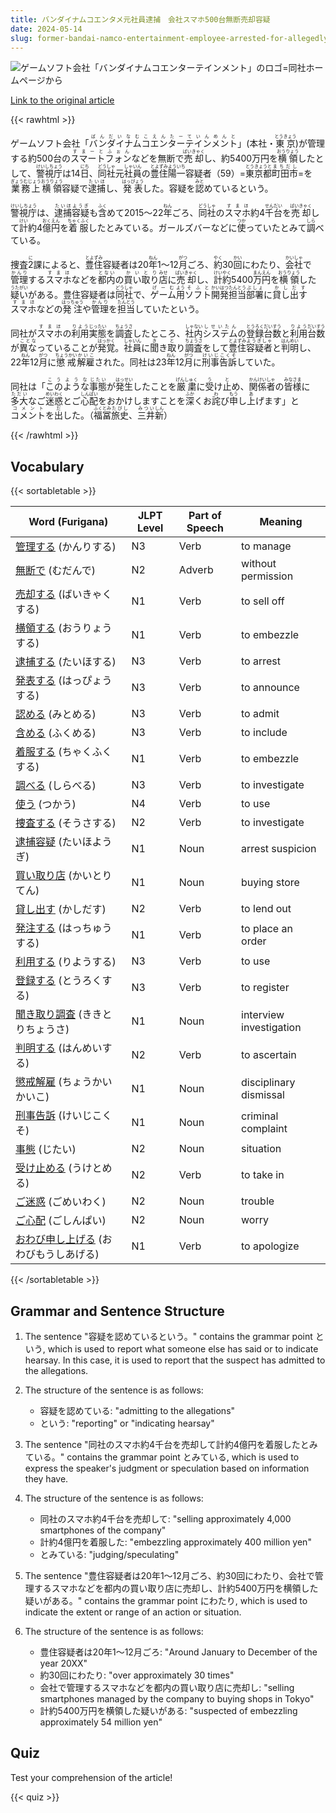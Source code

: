 ```yaml
---
title: バンダイナムコエンタメ元社員逮捕　会社スマホ500台無断売却容疑
date: 2024-05-14
slug: former-bandai-namco-entertainment-employee-arrested-for-allegedly-selling-500-company-smartphones-without-permission
---
```


![ゲームソフト会社「バンダイナムコエンターテインメント」のロゴ=同社ホームページから](https://www.asahicom.jp/imgopt/img/946955fa33/comm_L/AS20240514003342.jpg "ゲームソフト会社「バンダイナムコエンターテインメント」のロゴ=同社ホームページから")

[Link to the original article](https://asahi.com/articles/ASS5G2V2TS5GUTIL014M.html?iref=comtop_7_07)

{{< rawhtml >}}
<p>ゲームソフト会社「<ruby>バンダイナムコエンターテインメント<rt>ばんだいなむこえんたーていんめんと</rt></ruby>」(本社・<ruby>東京<rt>とうきょう</rt></ruby>)が管理する約500台の<ruby>スマートフォン<rt>すまーとふぉん</rt></ruby>などを無断で<ruby>売却<rt>ばいきゃく</rt></ruby>し、約5400万円を<ruby>横領<rt>おうりょう</rt></ruby>したとして、<ruby>警視庁<rt>けいしちょう</rt></ruby>は14<ruby>日<rt>にち</rt></ruby>、<ruby>同社<rt>どうしゃ</rt></ruby>元<ruby>社員<rt>しゃいん</rt></ruby>の<ruby>豊住陽一<rt>とよずみよういち</rt></ruby>容疑者（59）=<ruby>東京都<rt>とうきょうと</rt></ruby><ruby>町田市<rt>まちだし</rt></ruby>=を<ruby>業務上<rt>ぎょうむじょう</rt></ruby><ruby>横領<rt>おうりょう</rt></ruby>容疑で<ruby>逮捕<rt>たいほ</rt></ruby>し、<ruby>発表<rt>はっぴょう</rt></ruby>した。容疑を<ruby>認<rt>みと</rt></ruby>めているという。</p>

<p><ruby>警視庁<rt>けいしちょう</rt></ruby>は、<ruby>逮捕<rt>たいほ</rt></ruby><ruby>容疑<rt>ようぎ</rt></ruby>も<ruby>含<rt>ふく</rt></ruby>めて2015～22<ruby>年<rt>ねん</rt></ruby>ごろ、<ruby>同社<rt>どうしゃ</rt></ruby>の<ruby>スマホ<rt>すまほ</rt></ruby>約4<ruby>千<rt>せん</rt></ruby><ruby>台<rt>だい</rt></ruby>を<ruby>売却<rt>ばいきゃく</rt></ruby>して<ruby>計<rt>けい</rt></ruby>約4<ruby>億<rt>おく</rt></ruby><ruby>円<rt>えん</rt></ruby>を<ruby>着服<rt>ちゃくふく</rt></ruby>したとみている。ガールズバーなどに<ruby>使<rt>つか</rt></ruby>っていたとみて<ruby>調<rt>しら</rt></ruby>べている。</p>

<p>捜査<ruby>2<rt>に</rt></ruby>課によると、<ruby>豊住<rt>とよずみ</rt>容疑者は20<ruby>年<rt>ねん</rt></ruby>1～12<ruby>月<rt>がつ</rt></ruby>ごろ、<ruby>約<rt>やく</rt></ruby>30<ruby>回<rt>かい</rt></ruby>にわたり、<ruby>会社<rt>かいしゃ</rt>で<ruby>管理<rt>かんり</rt></ruby>する<ruby>スマホ<rt>すまほ</rt></ruby>などを<ruby>都内<rt>とない</rt></ruby>の<ruby>買い取り<rt>かいとり</rt>店<rt>みせ</rt></ruby>に<ruby>売却<rt>ばいきゃく</rt></ruby>し、<ruby>計<rt>けい</rt></ruby><ruby>約<rt>やく</rt></ruby>5400<ruby>万<rt>まん</rt></ruby><ruby>円<rt>えん</rt></ruby>を<ruby>横領<rt>おうりょう</rt></ruby>した<ruby>疑い<rt>うたがい</rt></ruby>がある。豊住容疑者は<ruby>同社<rt>どうしゃ</rt></ruby>で、<ruby>ゲーム<rt>げーむ</rt>用<rt>よう</rt><ruby>ソフト<rt>そふと</rt>開発<rt>かいはつ</rt>担当<rt>たんとう</rt>部署<rt>ぶしょ</rt></ruby>に<ruby>貸し出す<rt>かしだす</rt><ruby>スマホ<rt>すまほ</rt>などの<ruby>発注<rt>はっちゅう</rt>や<ruby>管理<rt>かんり</rt></ruby>を<ruby>担当<rt>たんとう</rt></ruby>していたという。</p>

<p>同社が<ruby>スマホ<rt>すまほ</rt></ruby>の<ruby>利用<rt>りよう</rt></ruby><ruby>実態<rt>じったい</rt></ruby>を<ruby>調査<rt>ちょうさ</rt></ruby>したところ、<ruby>社内<rt>しゃない</rt></ruby><ruby>システム<rt>しせいたん</rt></ruby>の<ruby>登録<rt>とうろく</rt></ruby><ruby>台数<rt>だいすう</rt></ruby>と<ruby>利用<rt>りよう</rt></ruby><ruby>台数<rt>だいすう</rt></ruby>が<ruby>異な<rt>ことな</rt></ruby>っていることが<ruby>発覚<rt>はっかく</rt></ruby>。<ruby>社員<rt>しゃいん</rt></ruby>に<ruby>聞<rt>き</rt></ruby>き<ruby>取<rt>と</rt></ruby>り<ruby>調査<rt>ちょうさ</rt></ruby>をして<ruby>豊住<rt>とよずみ</rt></ruby><ruby>容疑者<rt>ようぎしゃ</rt></ruby>と<ruby>判明<rt>はんめい</rt></ruby>し、22<ruby>年<rt>ねん</rt></ruby>12<ruby>月<rt>がつ</rt></ruby>に<ruby>懲戒<rt>ちょうかい</rt></ruby><ruby>解雇<rt>かいこ</rt></ruby>された。同社は23<ruby>年<rt>ねん</rt></ruby>12<ruby>月<rt>がつ</rt></ruby>に<ruby>刑事<rt>けいじ</rt></ruby><ruby>告訴<rt>こくそ</rt></ruby>していた。</p>

<p>同社は「<ruby>このような<rt>こうような</rt></ruby><ruby>事態<rt>じたい</rt></ruby>が<ruby>発生<rt>はっせい</rt></ruby>したことを<ruby>厳粛<rt>げんしゅく</rt></ruby>に<ruby>受<rt>う</rt></ruby>け<ruby>止<rt>と</rt></ruby>め、<ruby>関係者<rt>かんけいしゃ</rt></ruby>の<ruby>皆様<rt>みなさま</rt></ruby>に<ruby>多大<rt>ただい</rt></ruby>なご<ruby>迷惑<rt>めいわく</rt></ruby>とご<ruby>心配<rt>しんぱい</rt></ruby>をおかけしますことを<ruby>深<rt>ふか</rt></ruby>くお<ruby>詫<rt>わ</rt></ruby>び<ruby>申<rt>もう</rt></ruby>し<ruby>上<rt>あ</rt></ruby>げます」と<ruby>コメント<rt>コメント</rt></ruby>を<ruby>出<rt>だ</rt></ruby>した。（<ruby>福冨<rt>ふくとみ</rt></ruby><ruby>旅史<rt>たびし</rt></ruby>、<ruby>三井<rt>みつい</rt></ruby><ruby>新<rt>しん</rt></ruby>）</p>
{{< /rawhtml >}}

## Vocabulary


{{< sortabletable >}}

| Word (Furigana) | JLPT Level | Part of Speech | Meaning |
|------------------|------------|---------------|---------|
|[管理する](https://jisho.org/search/%E7%AE%A1%E7%90%86%E3%81%99%E3%82%8B) (かんりする)| N3 | Verb | to manage |
|[無断で](https://jisho.org/search/%E7%84%A1%E6%96%AD%E3%81%A7) (むだんで)| N2 | Adverb | without permission |
|[売却する](https://jisho.org/search/%E5%A3%B2%E5%8D%B4%E3%81%99%E3%82%8B) (ばいきゃくする)| N1 | Verb | to sell off |
|[横領する](https://jisho.org/search/%E6%A8%AA%E9%A0%98%E3%81%99%E3%82%8B) (おうりょうする)| N1 | Verb | to embezzle |
|[逮捕する](https://jisho.org/search/%E9%80%AE%E6%8D%95%E3%81%99%E3%82%8B) (たいほする)| N3 | Verb | to arrest |
|[発表する](https://jisho.org/search/%E7%99%BA%E8%A1%A8%E3%81%99%E3%82%8B) (はっぴょうする)| N3 | Verb | to announce |
|[認める](https://jisho.org/search/%E8%AA%8D%E3%82%81%E3%82%8B) (みとめる)| N3 | Verb | to admit |
|[含める](https://jisho.org/search/%E5%90%AB%E3%82%81%E3%82%8B) (ふくめる)| N3 | Verb | to include |
|[着服する](https://jisho.org/search/%E7%9D%80%E6%9C%8D%E3%81%99%E3%82%8B) (ちゃくふくする)| N1 | Verb | to embezzle |
|[調べる](https://jisho.org/search/%E8%AA%BF%E3%81%B9%E3%82%8B) (しらべる)| N3 | Verb | to investigate |
|[使う](https://jisho.org/search/%E4%BD%BF%E3%81%86) (つかう)| N4 | Verb | to use |
|[捜査する](https://jisho.org/search/%E6%8D%9C%E6%9F%BB%E3%81%99%E3%82%8B) (そうさする)| N2 | Verb | to investigate |
|[逮捕容疑](https://jisho.org/search/%E9%80%AE%E6%8D%95%E5%AE%B9%E7%96%91) (たいほようぎ)| N1 | Noun | arrest suspicion |
|[買い取り店](https://jisho.org/search/%E8%B2%B7%E3%81%84%E5%8F%96%E3%82%8A%E5%BA%97) (かいとりてん)| N1 | Noun | buying store |
|[貸し出す](https://jisho.org/search/%E8%B2%B8%E3%81%97%E5%87%BA%E3%81%99) (かしだす)| N2 | Verb | to lend out |
|[発注する](https://jisho.org/search/%E7%99%BA%E6%B3%A8%E3%81%99%E3%82%8B) (はっちゅうする)| N1 | Verb | to place an order |
|[利用する](https://jisho.org/search/%E5%88%A9%E7%94%A8%E3%81%99%E3%82%8B) (りようする)| N3 | Verb | to use |
|[登録する](https://jisho.org/search/%E7%99%BB%E9%8C%B2%E3%81%99%E3%82%8B) (とうろくする)| N3 | Verb | to register |
|[聞き取り調査](https://jisho.org/search/%E8%81%9E%E3%81%8D%E5%8F%96%E3%82%8A%E8%AA%BF%E6%9F%BB) (ききとりちょうさ)| N1 | Noun | interview investigation |
|[判明する](https://jisho.org/search/%E5%88%A4%E6%98%8E%E3%81%99%E3%82%8B) (はんめいする)| N2 | Verb | to ascertain |
|[懲戒解雇](https://jisho.org/search/%E6%87%B2%E6%88%92%E8%A7%A3%E9%9B%87) (ちょうかいかいこ)| N1 | Noun | disciplinary dismissal |
|[刑事告訴](https://jisho.org/search/%E5%88%91%E4%BA%8B%E5%91%8A%E8%A8%B4) (けいじこくそ)| N1 | Noun | criminal complaint |
|[事態](https://jisho.org/search/%E4%BA%8B%E6%85%8B) (じたい)| N2 | Noun | situation |
|[受け止める](https://jisho.org/search/%E5%8F%97%E3%81%91%E6%AD%A2%E3%82%81%E3%82%8B) (うけとめる)| N2 | Verb | to take in |
|[ご迷惑](https://jisho.org/search/%E3%81%94%E8%BF%B7%E6%83%91) (ごめいわく)| N2 | Noun | trouble |
|[ご心配](https://jisho.org/search/%E3%81%94%E5%BF%83%E9%85%8D) (ごしんぱい)| N2 | Noun | worry |
|[おわび申し上げる](https://jisho.org/search/%E3%81%8A%E3%82%8F%E3%81%B3%E7%94%B3%E3%81%97%E4%B8%8A%E3%81%92%E3%82%8B) (おわびもうしあげる)| N1 | Verb | to apologize |

{{< /sortabletable >}}


## Grammar and Sentence Structure

1. The sentence "容疑を認めているという。" contains the grammar point という, which is used to report what someone else has said or to indicate hearsay. In this case, it is used to report that the suspect has admitted to the allegations.

2. The structure of the sentence is as follows:
   - 容疑を認めている: "admitting to the allegations"
   - という: "reporting" or "indicating hearsay"

3. The sentence "同社のスマホ約4千台を売却して計約4億円を着服したとみている。" contains the grammar point とみている, which is used to express the speaker's judgment or speculation based on information they have.

4. The structure of the sentence is as follows:
   - 同社のスマホ約4千台を売却して: "selling approximately 4,000 smartphones of the company"
   - 計約4億円を着服した: "embezzling approximately 400 million yen"
   - とみている: "judging/speculating"

5. The sentence "豊住容疑者は20年1～12月ごろ、約30回にわたり、会社で管理するスマホなどを都内の買い取り店に売却し、計約5400万円を横領した疑いがある。" contains the grammar point にわたり, which is used to indicate the extent or range of an action or situation.

6. The structure of the sentence is as follows:
   - 豊住容疑者は20年1～12月ごろ: "Around January to December of the year 20XX"
   - 約30回にわたり: "over approximately 30 times"
   - 会社で管理するスマホなどを都内の買い取り店に売却し: "selling smartphones managed by the company to buying shops in Tokyo"
   - 計約5400万円を横領した疑いがある: "suspected of embezzling approximately 54 million yen"

## Quiz

Test your comprehension of the article!

{{< quiz >}}